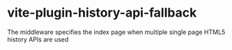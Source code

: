 # vite-plugin-history-api-fallback

The middleware specifies the index page when multiple single page HTML5 history APIs are used
